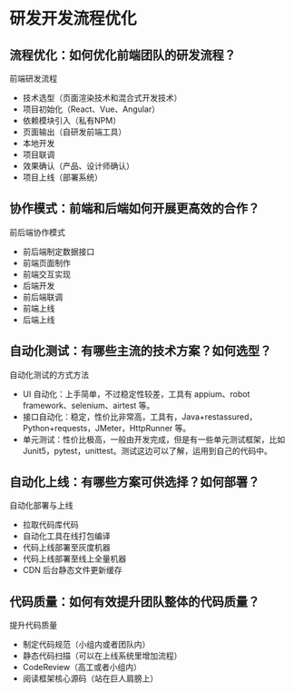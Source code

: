 # 研发开发流程优化

## 流程优化：如何优化前端团队的研发流程？

前端研发流程
- 技术选型（页面渲染技术和混合式开发技术）
- 项目初始化（React、Vue、Angular）
- 依赖模块引入（私有NPM）
- 页面输出（自研发前端工具）
- 本地开发
- 项目联调
- 效果确认（产品、设计师确认）
- 项目上线（部署系统）

## 协作模式：前端和后端如何开展更高效的合作？

前后端协作模式
- 前后端制定数据接口
- 前端页面制作
- 前端交互实现
- 后端开发
- 前后端联调
- 前端上线
- 后端上线

## 自动化测试：有哪些主流的技术方案？如何选型？

自动化测试的方式方法
- UI 自动化：上手简单，不过稳定性较差，工具有 appium、robot framework、selenium、airtest 等。
- 接口自动化：稳定，性价比非常高，工具有，Java+restassured，Python+requests，JMeter，HttpRunner 等。
- 单元测试：性价比极高，一般由开发完成，但是有一些单元测试框架，比如 Junit5，pytest，unittest。测试这边可以了解，运用到自己的代码中。

## 自动化上线：有哪些方案可供选择？如何部署？

自动化部署与上线
- 拉取代码库代码
- 自动化工具在线打包编译
- 代码上线部署至灰度机器
- 代码上线部署至线上全量机器
- CDN 后台静态文件更新缓存

## 代码质量：如何有效提升团队整体的代码质量？

提升代码质量
- 制定代码规范（小组内或者团队内）
- 静态代码扫描（可以在上线系统里增加流程）
- CodeReview（高工或者小组内）
- 阅读框架核心源码（站在巨人肩膀上）

